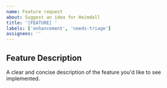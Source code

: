 ```yaml
---
name: Feature request
about: Suggest an idea for Heimdall
title: '[FEATURE] '
labels: ['enhancement', 'needs-triage']
assignees: ''
---
```


## Feature Description

A clear and concise description of the feature you'd like to see implemented.
